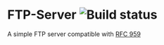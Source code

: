 # FTP-Server ![Build status](https://travis-ci.org/ChairChandler/FTP-Server.svg?branch=command)

A simple FTP server compatible with [RFC 959](https://tools.ietf.org/html/rfc959)
